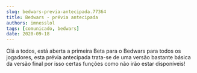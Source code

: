 ```yaml
---
slug: bedwars-previa-antecipada.77364
title: Bedwars - prévia antecipada
authors: imnesslol
tags: [comunicado, bedwars]
date: 2020-09-18
---
```


Olá a todos, está aberta a primeira Beta para o Bedwars para todos os jogadores, esta prévia antecipada trata-se de uma versão bastante básica da versão final por isso certas funções como não irão estar disponíveis!